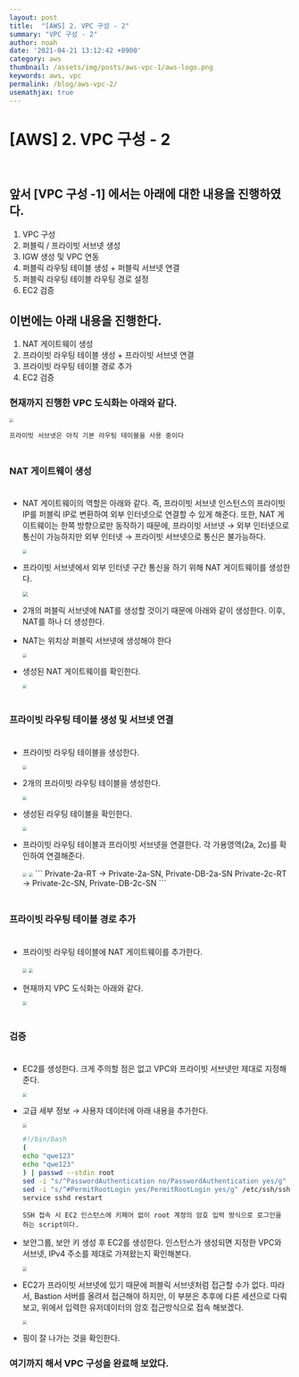 ```yaml
---
layout: post
title:  "[AWS] 2. VPC 구성 - 2"
summary: "VPC 구성 - 2"
author: noah
date: '2021-04-21 13:12:42 +0900'
category: aws
thumbnail: /assets/img/posts/aws-vpc-1/aws-logo.png
keywords: aws, vpc
permalink: /blog/aws-vpc-2/
usemathjax: true
---
```


# [AWS] 2. VPC 구성 - 2<br><br>

## 앞서 [VPC 구성 -1] 에서는 아래에 대한 내용을 진행하였다.

1. VPC 구성
2. 퍼블릭 / 프라이빗 서브넷 생성
3. IGW 생성 및 VPC 연동
4. 퍼블릭 라우팅 테이블 생성 + 퍼블릭 서브넷 연결
5. 퍼블릭 라우팅 테이블 라우팅 경로 설정
6. EC2 검증

## 이번에는 아래 내용을 진행한다.

1. NAT 게이트웨이 생성
2. 프라이빗 라우팅 테이블 생성 + 프라이빗 서브넷 연결
3. 프라이빗 라우팅 테이블 경로 추가
4. EC2 검증

### 현재까지 진행한 VPC 도식화는 아래와 같다.

<img src="/../../assets/img/posts/aws-vpc-2/Untitled.png" style="zoom:45%;" /> 

```
프라이빗 서브넷은 아직 기본 라우팅 테이블을 사용 중이다
```
### <br>NAT 게이트웨이 생성<br><br>

- NAT 게이트웨이의 역할은 아래와 같다. 즉, 프라이빗 서브넷 인스턴스의 프라이빗 IP를 퍼블릭 IP로 변환하여 외부 인터넷으로 연결할 수 있게 해준다. 또한, NAT 게이트웨이는 한쪽 방향으로만 동작하기 때문에, 프라이빗 서브넷 → 외부 인터넷으로 통신이 가능하지만 외부 인터넷 → 프라이빗 서브넷으로 통신은 불가능하다.

    <img src="/../../assets/img/posts/aws-vpc-2/Untitled%201.png" style="zoom:45%;" /> 

- 프라이빗 서브넷에서 외부 인터넷 구간 통신을 하기 위해 NAT 게이트웨이를 생성한다.

    <img src="/../../assets/img/posts/aws-vpc-2/Untitled%202.png" style="zoom:55%;" /> 

- 2개의 퍼블릭 서브넷에 NAT를 생성할 것이기 때문에 아래와 같이 생성한다. 이후, NAT를 하나 더 생성한다.
- NAT는 위치상 퍼블릭 서브넷에 생성해야 한다

    <img src="/../../assets/img/posts/aws-vpc-2/Untitled%203.png" style="zoom:45%;" /> 

- 생성된 NAT 게이트웨이를 확인한다.

    <img src="/../../assets/img/posts/aws-vpc-2/Untitled%204.png" style="zoom:45%;" /> 

### <br>프라이빗 라우팅 테이블 생성 및 서브넷 연결<br><br>

- 프라이빗 라우팅 테이블을 생성한다.

    <img src="/../../assets/img/posts/aws-vpc-2/Untitled%205.png" style="zoom:45%;" /> 

- 2개의 프라이빗 라우팅 테이블을 생성한다.

    <img src="/../../assets/img/posts/aws-vpc-2/Untitled%206.png" style="zoom:45%;" /> 

- 생성된 라우팅 테이블을 확인한다.

    <img src="/../../assets/img/posts/aws-vpc-2/Untitled%207.png" style="zoom:45%;" /> 

- 프라이빗 라우팅 테이블과 프라이빗 서브넷을 연결한다. 각 가용영역(2a, 2c)를 확인하여 연결해준다.

    <img src="/../../assets/img/posts/aws-vpc-2/Untitled%208.png" style="zoom:45%;" /> 

    <img src="/../../assets/img/posts/aws-vpc-2/Untitled%209.png" style="zoom:45%;" /> 
    ```
    Private-2a-RT → Private-2a-SN, Private-DB-2a-SN
    Private-2c-RT → Private-2c-SN, Private-DB-2c-SN
    ```
### <br>프라이빗 라우팅 테이블 경로 추가<br><br>

- 프라이빗 라우팅 테이블에 NAT 게이트웨이를 추가한다.

    <img src="/../../assets/img/posts/aws-vpc-2/Untitled%2010.png" style="zoom:45%;" /> 

    <img src="/../../assets/img/posts/aws-vpc-2/Untitled%2011.png" style="zoom:45%;" /> 

- 현재까지 VPC 도식화는 아래와 같다.

    <img src="/../../assets/img/posts/aws-vpc-2/Untitled%2012.png" style="zoom:45%;" /> 

### <br>검증<br><br>

- EC2를 생성한다. 크게 주의할 점은 없고 VPC와 프라이빗 서브넷만 제대로 지정해 준다.

    <img src="/../../assets/img/posts/aws-vpc-2/Untitled%2013.png" style="zoom:45%;" /> 

- 고급 세부 정보 → 사용자 데이터에 아래 내용을 추가한다.

    <img src="/../../assets/img/posts/aws-vpc-2/Untitled%2014.png" style="zoom:45%;" /> 

    ```bash
    #!/bin/bash
    (
    echo "qwe123"
    echo "qwe123"
    ) | passwd --stdin root
    sed -i "s/^PasswordAuthentication no/PasswordAuthentication yes/g" /etc/ssh/sshd_config
    sed -i "s/^#PermitRootLogin yes/PermitRootLogin yes/g" /etc/ssh/sshd_config
    service sshd restart
    ```
    ```
    SSH 접속 시 EC2 인스턴스에 키페어 없이 root 계정의 암호 입력 방식으로 로그인을 하는 script이다.
    ```
- 보안그룹, 보안 키 생성 후 EC2를 생성한다. 인스턴스가 생성되면 지정한 VPC와 서브넷, IPv4 주소를 제대로 가져왔는지 확인해본다.

    <img src="/../../assets/img/posts/aws-vpc-2/Untitled%2015.png" style="zoom:45%;" /> 

- EC2가 프라이빗 서브넷에 있기 때문에 퍼블릭 서브넷처럼 접근할 수가 없다. 따라서, Bastion 서버를 올려서 접근해야 하지만, 이 부분은 추후에 다른 세션으로 다뤄보고, 위에서 입력한 유저데이터의 암호 접근방식으로 접속 해보겠다.

    <img src="/../../assets/img/posts/aws-vpc-2/Untitled%2016.png" style="zoom:45%;" /> 

- 핑이 잘 나가는 것을 확인한다.

### 여기까지 해서 VPC 구성을 완료해 보았다.
